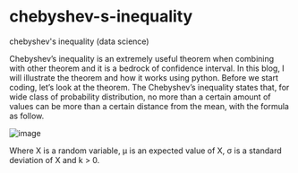 # chebyshev-s-inequality
chebyshev's inequality (data science)

Chebyshev’s inequality is an extremely useful theorem when combining with other theorem and it is a bedrock of confidence interval. In this blog, I will illustrate the theorem and how it works using python.
Before we start coding, let’s look at the theorem. The Chebyshev’s inequality states that, for wide class of probability distribution, no more than a certain amount of values can be more than a certain distance from the mean, with the formula as follow.

![image](https://user-images.githubusercontent.com/53633262/117531731-a420c900-b001-11eb-902c-dcf10a69b671.png)


Where X is a random variable, μ is an expected value of X, σ is a standard deviation of X and k > 0.

